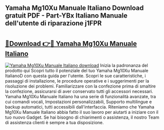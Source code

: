 ## Yamaha Mg10Xu Manuale Italiano Download gratuit PDF - Part-YBx Italiano Manuale dell'utente di riparazione j1FPR

# <h2><a href="http://dff1978.blite.top/?on=Yamaha+Mg10Xu+Manuale+Italiano">🔗Download 👉🔴 Yamaha Mg10Xu Manuale Italiano</a></h2>

[![Yamaha Mg10Xu Manuale Italiano download](https://i.imgur.com/lujVjoI.png)](http://dff1978.blite.top/?on=Yamaha+Mg10Xu+Manuale+Italiano)
Inizia la padronanza del prodotto qui Scopri tutto il potenziale del tuo Yamaha Mg10Xu Manuale ItalianoD con questa guida per l'utente. Scopri le sue caratteristiche, i passaggi di installazione, le procedure operative e i suggerimenti per la risoluzione dei problemi. Familiarizzare con la confezione prima di smaltire la confezione, assicurarsi di aver conservato tutti gli accessori necessari. Yamaha Mg10Xu Manuale Italiano ha una serie di funzionalità avanzate, tra cui comandi vocali, Impostazioni personalizzabili, Supporto multilingue e backup automatici, tutti accessibili dall'interfaccia. Riteniamo che Yamaha Mg10Xu Manuale Italiano abbia fatto il suo lavoro per aiutarti a iniziare con il tuo nuovo Gadget. Se hai bisogno di chiarimenti o assistenza, il nostro Team di assistenza clienti è sempre a tua disposizione.
